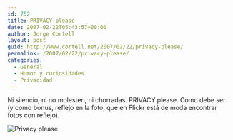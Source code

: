 ```yaml
---
id: 752
title: PRIVACY please
date: 2007-02-22T05:43:57+00:00
author: Jorge Cortell
layout: post
guid: http://www.cortell.net/2007/02/22/privacy-please/
permalink: /2007/02/22/privacy-please/
categories:
  - General
  - Humor y curiosidades
  - Privacidad
---
```

Ni silencio, ni no molesten, ni chorradas. PRIVACY please. Como debe ser (y como bonus, reflejo en la foto, que en Flickr está de moda encontrar fotos con reflejo).

![Privacy please](http://farm1.static.flickr.com/144/398334811_c8d9dd19f6_m.jpg "Privacy please")